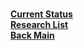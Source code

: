 # **[](https://securitylabs.datadoghq.com/articles/container-security-fundamentals-part-4/)**

**[Current Status](../../../../development/status/weekly/current_status.md)**\
**[Research List](../../../research_list.md)**\
**[Back Main](../../../../README.md)**
